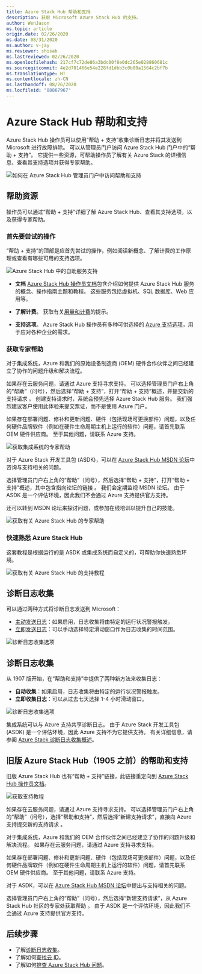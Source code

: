 ```yaml
---
title: Azure Stack Hub 帮助和支持
description: 获取 Microsoft Azure Stack Hub 的支持。
author: WenJason
ms.topic: article
origin.date: 02/26/2020
ms.date: 08/31/2020
ms.author: v-jay
ms.reviewer: shisab
ms.lastreviewed: 02/26/2020
ms.openlocfilehash: 217cf7c72de86a3bdc00f8e0dc265e028860681c
ms.sourcegitcommit: 4e2d781466e54e228fd1dbb3c0b80a1564c2bf7b
ms.translationtype: HT
ms.contentlocale: zh-CN
ms.lasthandoff: 08/26/2020
ms.locfileid: "88867967"
---
```

# <a name="azure-stack-hub-help-and-support"></a>Azure Stack Hub 帮助和支持

Azure Stack Hub 操作员可以使用“帮助 + 支持”收集诊断日志并将其发送到 Microsoft 进行故障排除。 可以从管理员门户访问 Azure Stack Hub 门户中的“帮助 + 支持”。 它提供一些资源，可帮助操作员了解有关 Azure Stack 的详细信息、查看其支持选项并获得专家帮助。  

![如何在 Azure Stack Hub 管理员门户中访问帮助和支持](media/azure-stack-help-and-support/help-and-support.png)

## <a name="help-resources"></a>帮助资源

操作员可以通过“帮助 + 支持”详细了解 Azure Stack Hub、查看其支持选项，以及获得专家帮助。

### <a name="things-to-try-first"></a>首先要尝试的操作

“帮助 + 支持”的顶部是应首先尝试的操作，例如阅读新概念、了解计费的工作原理或查看有哪些可用的支持选项。

![Azure Stack Hub 中的自助服务支持](media/azure-stack-help-and-support/get-support-tiles.png)

- **文档** [Azure Stack Hub 操作员文档](index.yml)包含介绍如何提供 Azure Stack Hub 服务的概念、操作指南主题和教程。 这些服务包括虚拟机、SQL 数据库、Web 应用等。

- **了解计费**。 获取有关[用量和计费](azure-stack-billing-and-chargeback.md)的提示。

- **支持选项**。 Azure Stack Hub 操作员有多种可供选择的 [Azure 支持选项](/azure-stack/operator/azure-stack-manage-basics)，用于应对各种企业的需求。

### <a name="get-expert-help"></a>获取专家帮助

对于集成系统，Azure 和我们的原始设备制造商 (OEM) 硬件合作伙伴之间已经建立了协作的问题升级和解决流程。

如果存在云服务问题，请通过 Azure 支持寻求支持。 可以选择管理员门户右上角的“帮助”（问号），然后选择“帮助 + 支持”，打开“帮助 + 支持”概述，并提交新的支持请求  。 创建支持请求时，系统会预先选择 Azure Stack Hub 服务。 我们强烈建议客户使用此体验来提交票证，而不是使用 Azure 门户。

如果存在部署问题、修补和更新问题、硬件（包括现场可更换部件）问题，以及任何硬件品牌软件（例如在硬件生命周期主机上运行的软件）问题，请首先联系 OEM 硬件供应商。 至于其他问题，请联系 Azure 支持。

![获取集成系统的专家帮助](media/azure-stack-help-and-support/get-support-integrated.png)

对于 Azure Stack 开发工具包 (ASDK)，可以在 [Azure Stack Hub MSDN 论坛](https://social.msdn.microsoft.com/Forums/zh-CN/home?sort=relevancedesc&brandIgnore=True&searchTerm=Azure+Stack)中咨询与支持相关的问题。 

选择管理员门户右上角的“帮助”（问号），然后选择“帮助 + 支持”，打开“帮助 + 支持”概述，其中包含指向论坛的链接  。 我们会定期监视 MSDN 论坛。 由于 ASDK 是一个评估环境，因此我们不会通过 Azure 支持提供官方支持。

还可以转到 MSDN 论坛来探讨问题，或参加在线培训以提升自己的技能。

![获取有关 Azure Stack Hub 的专家帮助](media/azure-stack-help-and-support/get-support-cards.png)

### <a name="get-up-to-speed-with-azure-stack-hub"></a>快速熟悉 Azure Stack Hub

这套教程是根据运行的是 ASDK 或集成系统而自定义的，可帮助你快速熟悉环境。

![获取有关 Azure Stack Hub 的支持教程](media/azure-stack-help-and-support/get-support-tutorials.png)

## <a name="diagnostic-log-collection"></a>诊断日志收集

可以通过两种方式将诊断日志发送到 Microsoft：

- [主动发送日志](./azure-stack-configure-automatic-diagnostic-log-collection.md?view=azs-2002)：如果启用，日志收集将由特定的运行状况警报触发。
- [立即发送日志](./azure-stack-configure-on-demand-diagnostic-log-collection-portal.md?view=azs-2002)：可以手动选择特定滑动窗口作为日志收集的时间范围。

![诊断日志收集选项](media/azure-stack-help-and-support/banner-enable-automatic-log-collection.png)

## <a name="diagnostic-log-collection"></a>诊断日志收集

从 1907 版开始，在“帮助和支持”中提供了两种新方法来收集日志：

- **自动收集**：如果启用，日志收集将由特定的运行状况警报触发。
- **立即收集日志**：可以从过去七天选择 1-4 小时滑动窗口。

![诊断日志收集选项](media/azure-stack-automatic-log-collection/azure-stack-log-collection-overview.png)

集成系统可以与 Azure 支持共享诊断日志。 由于 Azure Stack 开发工具包 (ASDK) 是一个评估环境，因此 Azure 支持不为它提供支持。 有关详细信息，请参阅 [Azure Stack 诊断日志收集概述](azure-stack-diagnostic-log-collection-overview.md)。

## <a name="help-and-support-for-earlier-releases-azure-stack-hub-pre-1905"></a>旧版 Azure Stack Hub（1905 之前）的帮助和支持

旧版 Azure Stack Hub 也有“帮助 + 支持”链接，此链接重定向到 [Azure Stack Hub 操作员文档](/azure-stack/operator/)。

![获取支持教程](media/azure-stack-help-and-support/get-support-previous.png)

如果存在云服务问题，请通过 Azure 支持寻求支持。 可以选择管理员门户右上角的“帮助”（问号），选择“帮助和支持”，然后选择“新建支持请求”，直接向 Azure 支持提交新的支持请求  。

对于集成系统，Azure 和我们的 OEM 合作伙伴之间已经建立了协作的问题升级和解决流程。 如果存在云服务问题，请通过 Azure 支持寻求支持。

如果存在部署问题、修补和更新问题、硬件（包括现场可更换部件）问题，以及任何硬件品牌软件（例如在硬件生命周期主机上运行的软件）问题，请首先联系 OEM 硬件供应商。 至于其他问题，请联系 Azure 支持。

对于 ASDK，可以在 [Azure Stack Hub MSDN 论坛](https://social.msdn.microsoft.com/Forums/zh-CN/home?sort=relevancedesc&brandIgnore=True&searchTerm=Azure+Stack)中提出与支持相关的问题。

选择管理员门户右上角的“帮助”（问号），然后选择“新建支持请求”，从 Azure Stack Hub 社区的专家处获取帮助 。 由于 ASDK 是一个评估环境，因此我们不会通过 Azure 支持提供官方支持。

## <a name="next-steps"></a>后续步骤

- 了解[诊断日志收集](./azure-stack-diagnostic-log-collection-overview.md?view=azs-2002)。
- 了解如何[查找云 ID](azure-stack-find-cloud-id.md)。
- 了解如何[排查 Azure Stack Hub 问题](azure-stack-troubleshooting.md)。
